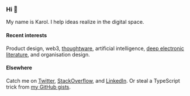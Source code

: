 ### Hi 👋

<!--
**karol-majewski/karol-majewski** is a ✨ _special_ ✨ repository because its `README.md` (this file) appears on your GitHub profile.

Here are some ideas to get you started:

- 🔭 I’m currently working on ...
- 🌱 I’m currently learning ...
- 👯 I’m looking to collaborate on ...
- 🤔 I’m looking for help with ...
- 💬 Ask me about ...
- 📫 How to reach me: ...
- 😄 Pronouns: ...
- ⚡ Fun fact: ...
-->

My name is Karol. I help ideas realize in the digital space.

#### Recent interests

Product design, web3, [thoughtware](https://paulbricman.com/thoughtware), artificial intelligence, [deep electronic literature](http://hyperland.com/mlawLeast.html#:~:text=In%201960%20I,means%20the%20web.), and organisation design.

#### Elsewhere

Catch me on [Twitter](https://twitter.com/karoljmajewski), [StackOverflow](https://stackoverflow.com/users/10325032/karol-majewski?tab=profile), and [LinkedIn](https://www.linkedin.com/in/karol-majewski/). Or steal a TypeScript trick from [my GitHub gists](https://gist.github.com/karol-majewski).
